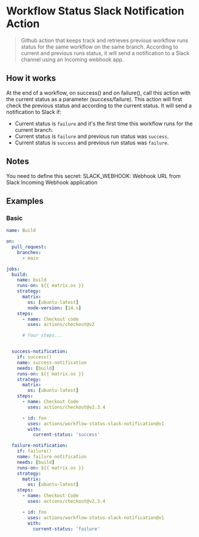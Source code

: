 # Workflow Status Slack Notification Action

> Github action that keeps track and retrieves previous workflow runs status for the same workflow on the same branch. 
  According to current and previous runs status, it will send a notification to a Slack channel using an Incoming webhook app.

## How it works

At the end of a workflow, on success() and on failure(), call this action with the current status as a parameter (success/failure).
This action will first check the previous status and according to the current status. It will send a notification to Slack if:
- Current status is `failure` and it's the first time this workflow runs for the current branch.
- Current status is `failure` and previous run status was `success`.
- Current status is `success` and previous run status was `failure`.


## Notes

You need to define this secret:
SLACK_WEBHOOK: Webhook URL from Slack Incoming Webhook application

## Examples

### Basic

```yaml
name: Build

on:
  pull_request:
    branches:
      - main

jobs:
  build:
    name: build
    runs-on: ${{ matrix.os }}
    strategy:
      matrix:
        os: [ubuntu-latest]
        node-version: [14.x]
    steps:
      - name: Checkout code
        uses: actions/checkout@v2

      # Your steps...


  success-notification:
    if: success()
    name: success-notification
    needs: [build]
    runs-on: ${{ matrix.os }}
    strategy:
      matrix:
        os: [ubuntu-latest]
    steps:
      - name: Checkout Code
        uses: actions/checkout@v2.3.4

      - id: foo
        uses: actions/workflow-status-slack-notification@v1
        with:
          current-status: 'success'

  failure-notification:
    if: failure()
    name: failure-notification
    needs: [build]
    runs-on: ${{ matrix.os }}
    strategy:
      matrix:
        os: [ubuntu-latest]
    steps:
      - name: Checkout Code
        uses: actions/checkout@v2.3.4

      - id: foo
        uses: actions/workflow-status-slack-notification@v1
        with:
          current-status: 'failure'

```
